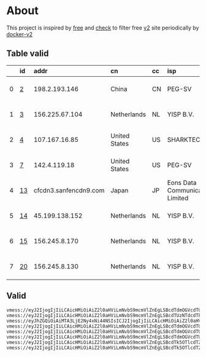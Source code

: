 
# About

This project is inspired by [free](https://github.com/freefq/free) and [check](https://github.com/yeahwu/check) to filter free [v2](https://github.com/v2fly/v2ray-core) site periodically by [docker-v2](https://hub.docker.com/r/v2ray/official)

    

## Table valid
|    | id                   | addr                  | cn            | cc   | isp                              | ip                                   | chatgpt          |
|---:|:---------------------|:----------------------|:--------------|:-----|:---------------------------------|:-------------------------------------|:-----------------|
|  0 | [2](config/2.json)   | 198.2.193.146         | China         | CN   | PEG-SV                           | 198.2.193.145                        | Yes (Region: US) |
|  1 | [3](config/3.json)   | 156.225.67.104        | Netherlands   | NL   | YISP B.V.                        | 154.84.1.44                          | Yes (Region: NL) |
|  2 | [4](config/4.json)   | 107.167.16.85         | United States | US   | SHARKTECH                        | 170.178.189.50                       | Yes (Region: US) |
|  3 | [7](config/7.json)   | 142.4.119.18          | United States | US   | PEG-SV                           | 38.53.92.161                         | Yes (Region: US) |
|  4 | [13](config/13.json) | cfcdn3.sanfencdn9.com | Japan         | JP   | Eons Data Communications Limited | 38.207.152.110                       | Yes (Region: US) |
|  5 | [14](config/14.json) | 45.199.138.152        | Netherlands   | NL   | YISP B.V.                        | 2a02:2a38:1:2796:ae1f:6bff:fe24:8940 | Yes (Region: NL) |
|  6 | [15](config/15.json) | 156.245.8.170         | Netherlands   | NL   | YISP B.V.                        | 154.84.1.158                         | Yes (Region: NL) |
|  7 | [20](config/20.json) | 156.245.8.130         | Netherlands   | NL   | YISP B.V.                        | 154.84.1.121                         | Yes (Region: NL) |

## Valid
```
vmess://eyJ2IjogIjIiLCAicHMiOiAiZ2l0aHViLmNvbS9mcmVlZnEgLSBcdTdmOGVcdTU2ZmRcdTUyYTBcdTUyMjlcdTc5OGZcdTVjM2NcdTRlOWFcdTVkZGVcdTZkMWJcdTY3NDlcdTc3ZjZQZXRhRXhwcmVzcyAyIiwgImFkZCI6ICIxOTguMi4xOTMuMTQ2IiwgInBvcnQiOiAzMDAwMCwgImlkIjogIjY4ZDIzOGNlLTNjYTEtNDZkYy1iODMzLWEwOTE2YzgyOWFkMyIsICJhaWQiOiA2NCwgInNjeSI6ICJhdXRvIiwgIm5ldCI6ICJ3cyIsICJob3N0IjogInd3dy4yODI1MTY1OC54eXoiLCAicGF0aCI6ICIvcGF0aC8xNjk4MjM5ODg4OTE0IiwgInRscyI6ICJ0bHMifQ==
vmess://eyJ2IjogIjIiLCAicHMiOiAiZ2l0aHViLmNvbS9mcmVlZnEgLSBcdTUzNTdcdTk3NWUgIDMiLCAiYWRkIjogIjE1Ni4yMjUuNjcuMTA0IiwgInBvcnQiOiAzMDAwMCwgImlkIjogIjI5YTVkNDhlLTI0ZjEtNDhmZC1hNWUxLTlhNDZjYjMxMDMyZiIsICJhaWQiOiA2NCwgInNjeSI6ICJhdXRvIiwgIm5ldCI6ICJ3cyIsICJob3N0IjogInd3dy40MTc1ODExMi54eXoiLCAicGF0aCI6ICIvcGF0aC8xNjk4MjM5ODg4OTE0IiwgInRscyI6ICJ0bHMifQ==
vmess://eyJhZGQiOiAiMTA3LjE2Ny4xNi44NSIsICJ2IjogIjIiLCAicHMiOiAiZ2l0aHViLmNvbS9mcmVlZnEgLSBcdTdmOGVcdTU2ZmRcdTUyYTBcdTUyMjlcdTc5OGZcdTVjM2NcdTRlOWFcdTVkZGVcdTZkMWJcdTY3NDlcdTc3ZjZcdTVlMDJTaGFya1RlY2hcdTY1NzBcdTYzNmVcdTRlMmRcdTVmYzMgNCIsICJwb3J0IjogNDQzLCAiaWQiOiAiNzY0MGExZTctOTcwMS00MjhlLWE0YjItMTliM2U3ZGQ2ZjlmIiwgImFpZCI6ICI2NCIsICJuZXQiOiAid3MiLCAidHlwZSI6ICIiLCAiaG9zdCI6ICJ3d3cuNTExMDkwNTcueHl6IiwgInBhdGgiOiAiL3BhdGgvMDgwODIyMjcyOTE0IiwgInRscyI6ICJ0bHMifQ==
vmess://eyJ2IjogIjIiLCAicHMiOiAiZ2l0aHViLmNvbS9mcmVlZnEgLSBcdTdmOGVcdTU2ZmRcdTUyYTBcdTUyMjlcdTc5OGZcdTVjM2NcdTRlOWFcdTVkZGVcdTU3MjNcdTRmNTVcdTU4NWVQRUcgVEVDSCA3IiwgImFkZCI6ICIxNDIuNC4xMTkuMTgiLCAicG9ydCI6IDMwMDAwLCAiaWQiOiAiNDE4MDQ4YWYtYTI5My00Yjk5LTliMGMtOThjYTM1ODBkZDI0IiwgImFpZCI6IDY0LCAic2N5IjogImF1dG8iLCAibmV0IjogIndzIiwgImhvc3QiOiAid3d3Ljc3NjQ2NzUwLnh5eiIsICJwYXRoIjogIi9wYXRoLzE2OTgzMjgxMzkwMzgiLCAidGxzIjogInRscyJ9
vmess://eyJ2IjogIjIiLCAicHMiOiAiZ2l0aHViLmNvbS9mcmVlZnEgLSBcdTdmOGVcdTU2ZmRDbG91ZEZsYXJlXHU4MjgyXHU3MGI5IDEzIiwgImFkZCI6ICJjZmNkbjMuc2FuZmVuY2RuOS5jb20iLCAicG9ydCI6ICI4MCIsICJpZCI6ICI2OTgxMTVlNC0xNDk0LTRmNGEtODVhOS03NmNkMDExZDNhYzYiLCAiYWlkIjogIjAiLCAic2N5IjogImF1dG8iLCAibmV0IjogIndzIiwgInR5cGUiOiAibm9uZSIsICJob3N0IjogImpwMTdhYWI3MmE3LmNodnNpZmV0cmoueHl6IiwgInBhdGgiOiAiL3ZpZGVvL3V1YkNkSnRLIiwgInRscyI6ICIiLCAic25pIjogIiIsICJhbHBuIjogIiIsICJmcCI6ICIifQ==
vmess://eyJ2IjogIjIiLCAicHMiOiAiZ2l0aHViLmNvbS9mcmVlZnEgLSBcdTdmOGVcdTU2ZmRcdTUyYTBcdTUyMjlcdTc5OGZcdTVjM2NcdTRlOWFcdTVkZGVcdTU3MjNcdTRmNTVcdTU4NWVNVUxUQUNPTVx1NjczYVx1NjIzZiAxNCIsICJhZGQiOiAiNDUuMTk5LjEzOC4xNTIiLCAicG9ydCI6IDMwMDAwLCAiaWQiOiAiNDE4MDQ4YWYtYTI5My00Yjk5LTliMGMtOThjYTQ2OTBkZDI0IiwgImFpZCI6IDY0LCAic2N5IjogImF1dG8iLCAibmV0IjogIndzIiwgImhvc3QiOiAid3d3LjMyNTIyMTc4Lnh5eiIsICJwYXRoIjogIi9wYXRoLzE2OTgzMjgxMzkwMzgiLCAidGxzIjogInRscyJ9
vmess://eyJ2IjogIjIiLCAicHMiOiAiZ2l0aHViLmNvbS9mcmVlZnEgLSBcdTk5OTlcdTZlMmYgIDE1IiwgImFkZCI6ICIxNTYuMjQ1LjguMTcwIiwgInBvcnQiOiAzMDAwMCwgImlkIjogIjNhM2M4YTljLTMzNGUtNDM2MC1hZGI4LWE4MGE1N2RkY2JiZiIsICJhaWQiOiA2NCwgInNjeSI6ICJhdXRvIiwgIm5ldCI6ICJ3cyIsICJob3N0IjogInd3dy4xNjA0NjYyNi54eXoiLCAicGF0aCI6ICIvcGF0aC8xNjk4MzI4MTM5MDM4IiwgInRscyI6ICJ0bHMifQ==
vmess://eyJ2IjogIjIiLCAicHMiOiAiZ2l0aHViLmNvbS9mcmVlZnEgLSBcdTk5OTlcdTZlMmYgIDIwIiwgImFkZCI6ICIxNTYuMjQ1LjguMTMwIiwgInBvcnQiOiAzMDAwMCwgImlkIjogImJkMjQ5ZTM3LTczNTktNDFlZS04NGE3LTA5ZTQ5ZTBlYzVjNCIsICJhaWQiOiA2NCwgInNjeSI6ICJhdXRvIiwgIm5ldCI6ICJ3cyIsICJob3N0IjogInd3dy40NzUyMzM3NS54eXoiLCAicGF0aCI6ICIvcGF0aC8xNjk4MzI4MTM5MDM4IiwgInRscyI6ICJ0bHMifQ==
```

